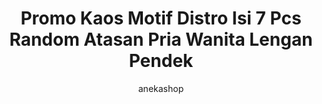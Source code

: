 ---
layout: post
title:  "Promo Kaos Motif Distro Isi 7 Pcs Random Atasan Pria Wanita Lengan Pendek"
author: anekashop
categories: Baju Pria, Baju Wanita
image: assets/images/baju/baju6.png
harga: Rp88.000
link: "https://shope.ee/8Ujk690PNz"
---